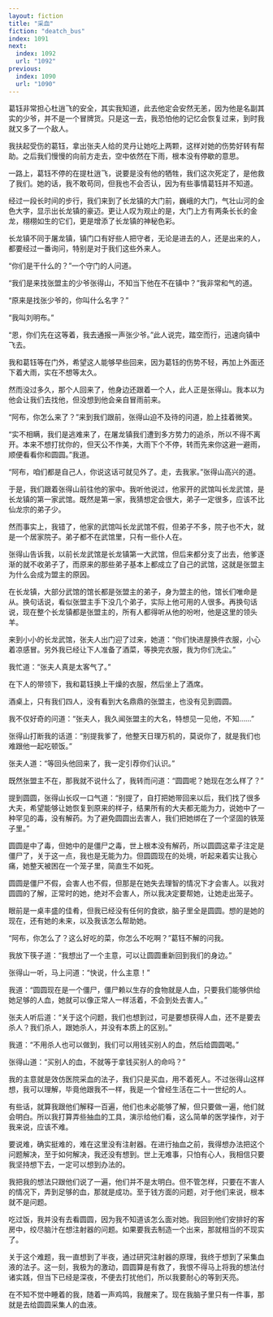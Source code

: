 ```yaml
---
layout: fiction
title: "采血"
fiction: "deatch_bus"
index: 1091
next:
  index: 1092
  url: "1092"
previous:
  index: 1090
  url: "1090"
---
```

葛钰非常担心杜逍飞的安全，其实我知道，此去他定会安然无恙，因为他是名副其实的少爷，并不是一个冒牌货。只是这一去，我恐怕他的记忆会恢复过来，到时我就又多了一个敌人。

我扶起受伤的葛钰，拿出张夫人给的灵丹让她吃上两颗，这样对她的伤势好转有帮助。之后我们慢慢的向前方走去，空中依然在下雨，根本没有停歇的意思。

一路上，葛钰不停的在提杜逍飞，说要是没有他的牺牲，我们这次死定了，是他救了我们。她的话，我不敢苟同，但我也不会否认，因为有些事情葛钰并不知道。

经过一段长时间的步行，我们来到了长龙镇的大门前，巍峨的大门，气壮山河的金色大字，显示出长龙镇的豪迈。更让人叹为观止的是，大门上方有两条长长的金龙，栩栩如生的它们，更是增添了长龙镇的神秘色彩。

长龙镇不同于屠龙镇，镇门口有好些人把守者，无论是进去的人，还是出来的人，都要经过一番询问，特别是对于我们这些外来人。

“你们是干什么的？”一个守门的人问道。

“我们是来找张盟主的少爷张得山，不知当下他在不在镇中？”我非常和气的道。

“原来是找张少爷的，你叫什么名字？”

“我叫刘明布。”

“恩，你们先在这等着，我去通报一声张少爷。”此人说完，踏空而行，迅速向镇中飞去。

我和葛钰等在门外，希望这人能够早些回来，因为葛钰的伤势不轻，再加上外面还下着大雨，实在不想等太久。

然而没过多久，那个人回来了，他身边还跟着一个人，此人正是张得山。我本以为他会让我们去找他，但没想到他会亲自冒雨前来。

“阿布，你怎么来了？”来到我们跟前，张得山迫不及待的问道，脸上挂着微笑。

“实不相瞒，我们是逃难来了，在屠龙镇我们遭到多方势力的追杀，所以不得不离开。本来不想打扰你的，但天公不作美，大雨下个不停，转而先来你这避一避雨，顺便看看你和圆圆。”我道。

“阿布，咱们都是自己人，你说这话可就见外了。走，去我家。”张得山高兴的道。

于是，我们跟着张得山前往他的家中。我听他说过，他家开的武馆叫长龙武馆，是长龙镇的第一家武馆。既然是第一家，我猜想定会很大，弟子一定很多，应该不比仙龙宗的弟子少。

然而事实上，我错了，他家的武馆叫长龙武馆不假，但弟子不多，院子也不大，就是一个居家院子。弟子都不在武馆里，只有一些仆人在。

张得山告诉我，以前长龙武馆是长龙镇第一大武馆，但后来都分支了出去，他爹逐渐的就不收弟子了，而原来的那些弟子基本上都成立了自己的武馆，这就是张盟主为什么会成为盟主的原因。

在长龙镇，大部分武馆的馆长都是张盟主的弟子，身为盟主的他，馆长们唯命是从。换句话说，看似张盟主手下没几个弟子，实际上他可用的人很多。再换句话说，现在整个长龙镇都是张盟主的，所有人都得听从他的吩咐，他是这里的领头羊。

来到小小的长龙武馆，张夫人出门迎了过来，她道：“你们快进屋换件衣服，小心着凉感冒。另外我已经让下人准备了酒菜，等换完衣服，我为你们洗尘。”

我忙道：“张夫人真是太客气了。”

在下人的带领下，我和葛钰换上干燥的衣服，然后坐上了酒席。

酒桌上，只有我们四人，没有看到大名鼎鼎的张盟主，也没有见到圆圆。

我不仅好奇的问道：“张夫人，我久闻张盟主的大名，特想见一见他，不知……”

张得山打断我的话道：“别提我爹了，他整天日理万机的，莫说你了，就是我们也难跟他一起吃顿饭。”

张夫人道：“等回头他回来了，我一定引荐你们认识。”

既然张盟主不在，那我就不说什么了，我转而问道：“圆圆呢？她现在怎么样了？”

提到圆圆，张得山长叹一口气道：“别提了，自打把她带回来以后，我们找了很多大夫，希望能够让她恢复到原来的样子，结果所有的大夫都无能为力，说她中了一种罕见的毒，没有解药。为了避免圆圆出去害人，我们把她绑在了一个坚固的铁笼子里。”

圆圆是中了毒，但她中的是僵尸之毒，世上根本没有解药，所以圆圆这辈子注定是僵尸了，关于这一点，我也是无能为力。但圆圆现在的处境，听起来着实让我心痛，她整天被困在一个笼子里，简直生不如死。

圆圆是僵尸不假，会害人也不假，但那是在她失去理智的情况下才会害人。以我对圆圆的了解，正常时的她，绝对不会害人，所以我决定要帮她，让她走出笼子。

眼前是一桌丰盛的佳肴，但我已经没有任何的食欲，脑子里全是圆圆。想的是她的现在，还有她的未来，以及我该怎么帮助她。

“阿布，你怎么了？这么好吃的菜，你怎么不吃啊？”葛钰不解的问我。

我放下筷子道：“我想出了一个主意，可以让圆圆重新回到我们的身边。”

张得山一听，马上问道：“快说，什么主意！”

我道：“圆圆现在是一个僵尸，僵尸赖以生存的食物就是人血，只要我们能够供给她足够的人血，她就可以像正常人一样活着，不会到处去害人。”

张夫人听后道：“关于这个问题，我们也想到过，可是要想获得人血，还不是要去杀人？我们杀人，跟她杀人，并没有本质上的区别。”

我道：“不用杀人也可以做到，我们可以用钱买别人的血，然后给圆圆喝。”

张得山道：“买别人的血，不就等于拿钱买别人的命吗？”

我的主意就是效仿医院采血的法子，我们只是买血，用不着死人。不过张得山这样想，我可以理解，毕竟他跟我不一样，我是一个曾经生活在二十一世纪的人。

有些话，就算我跟他们解释一百遍，他们也未必能够了解，但只要做一遍，他们就会明白。所以我打算弄些抽血的工具，演示给他们看，这么简单的医学操作，对于我来说，应该不难。

要说难，确实挺难的，难在这里没有注射器。在进行抽血之前，我得想办法把这个问题解决，至于如何解决，我还没有想到。世上无难事，只怕有心人，我相信只要我坚持想下去，一定可以想到办法的。

我把我的想法只跟他们说了一遍，他们并不是太明白。但不管怎样，只要在不害人的情况下，弄到足够的血，那就是成功。至于钱方面的问题，对于他们来说，根本就不是问题。

吃过饭，我并没有去看圆圆，因为我不知道该怎么面对她。我回到他们安排好的客房中，绞尽脑汁在想注射器的问题。如果要我去制造一个出来，那就相当的不现实了。

关于这个难题，我一直想到了半夜，通过研究注射器的原理，我终于想到了采集血液的法子。这一刻，我极为的激动，圆圆算是有救了，我恨不得马上将我的想法付诸实践，但当下已经是深夜，不便去打扰他们，所以我要耐心的等到天亮。

在不知不觉中睡着的我，随着一声鸡鸣，我醒来了。现在我脑子里只有一件事，那就是去给圆圆采集人的血液。